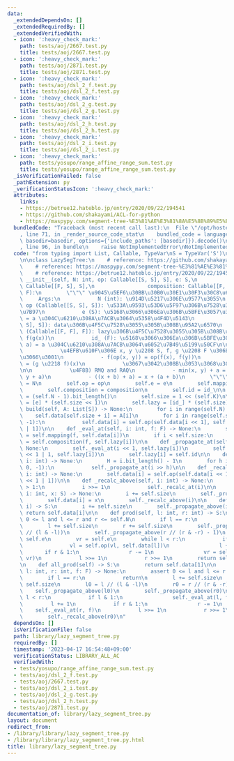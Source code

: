 ```yaml
---
data:
  _extendedDependsOn: []
  _extendedRequiredBy: []
  _extendedVerifiedWith:
  - icon: ':heavy_check_mark:'
    path: tests/aoj/2667.test.py
    title: tests/aoj/2667.test.py
  - icon: ':heavy_check_mark:'
    path: tests/aoj/2871.test.py
    title: tests/aoj/2871.test.py
  - icon: ':heavy_check_mark:'
    path: tests/aoj/dsl_2_f.test.py
    title: tests/aoj/dsl_2_f.test.py
  - icon: ':heavy_check_mark:'
    path: tests/aoj/dsl_2_g.test.py
    title: tests/aoj/dsl_2_g.test.py
  - icon: ':heavy_check_mark:'
    path: tests/aoj/dsl_2_h.test.py
    title: tests/aoj/dsl_2_h.test.py
  - icon: ':heavy_check_mark:'
    path: tests/aoj/dsl_2_i.test.py
    title: tests/aoj/dsl_2_i.test.py
  - icon: ':heavy_check_mark:'
    path: tests/yosupo/range_affine_range_sum.test.py
    title: tests/yosupo/range_affine_range_sum.test.py
  _isVerificationFailed: false
  _pathExtension: py
  _verificationStatusIcon: ':heavy_check_mark:'
  attributes:
    links:
    - https://betrue12.hateblo.jp/entry/2020/09/22/194541
    - https://github.com/shakayami/ACL-for-python
    - https://maspypy.com/segment-tree-%E3%81%AE%E3%81%8A%E5%8B%89%E5%BC%B72
  bundledCode: "Traceback (most recent call last):\n  File \"/opt/hostedtoolcache/PyPy/3.7.13/x64/site-packages/onlinejudge_verify/documentation/build.py\"\
    , line 71, in _render_source_code_stat\n    bundled_code = language.bundle(stat.path,\
    \ basedir=basedir, options={'include_paths': [basedir]}).decode()\n  File \"/opt/hostedtoolcache/PyPy/3.7.13/x64/site-packages/onlinejudge_verify/languages/python.py\"\
    , line 96, in bundle\n    raise NotImplementedError\nNotImplementedError\n"
  code: "from typing import List, Callable, TypeVar\nS = TypeVar('S')\nF = TypeVar('F')\n\
    \n\nclass LazySegTree:\n    # reference: https://github.com/shakayami/ACL-for-python\n\
    \    # reference: https://maspypy.com/segment-tree-%E3%81%AE%E3%81%8A%E5%8B%89%E5%BC%B72\n\
    \    # reference: https://betrue12.hateblo.jp/entry/2020/09/22/194541\n    def\
    \ __init__(self, N: int, op: Callable[[S, S], S], e: S,\n                 mapping:\
    \ Callable[[F, S], S],\n                 composition: Callable[[F, F], F], id_:\
    \ F):\n        \"\"\" \u9045\u5EF6\u30BB\u30B0\u30E1\u30F3\u30C8\u6728\n\n   \
    \     Args:\n            N (int): \u914D\u5217\u306E\u9577\u3055\n           \
    \ op (Callable[[S, S], S]): \u533A\u9593\u53D6\u5F97\u306B\u7528\u3044\u308B\u6F14\
    \u7B97\n            e (S): \u5168\u3066\u306Ea\u306B\u5BFE\u3057\u3066 op(a, e)\
    \ = a \u304C\u6210\u308A\u7ACB\u3064\u5358\u4F4D\u5143\n            mapping (Callable[[F,\
    \ S], S]): data\u306B\u4F5C\u7528\u3055\u305B\u308B\u95A2\u6570\n            composition\
    \ (Callable[[F, F], F]): lazy\u306B\u4F5C\u7528\u3055\u305B\u308B\u95A2\u6570\
    \ f(g(x))\n            id_ (F): \u5168\u3066\u306Ea\u306B\u5BFE\u3057\u3066 mapping(id_,\
    \ a) = a \u304C\u6210\u308A\u7ACB\u3064\u6052\u7B49\u5199\u50CF\n\n        Note:\n\
    \            \u4EFB\u610F\u306E x, y \u2208 S, f, g \u2208 F \u306B\u5BFE\u3057\
    \u3066\u3001\n            - f(op(x, y)) = op(f(x), f(y))\n            - f(g(x))\
    \ = (g \u2218 f)(x)\n            \u3067\u3042\u308B\u3053\u3068\u304C\u5FC5\u8981\
    \n\n            \u4F8B) RMQ and RAQ\n            - min(x, y) + a = min(x + a,\
    \ y + a)\n            - ((x + b) + a) = x + (a + b)\n        \"\"\"\n        self.N\
    \ = N\n        self.op = op\n        self.e = e\n        self.mapping = mapping\n\
    \        self.composition = composition\n        self.id = id_\n\n        self.K\
    \ = (self.N - 1).bit_length()\n        self.size = 1 << (self.K)\n\n        self.data\
    \ = [e] * (self.size << 1)\n        self.lazy = [id_] * (self.size)\n\n    def\
    \ build(self, A: List[S]) -> None:\n        for i in range(self.N):\n        \
    \    self.data[self.size + i] = A[i]\n        for i in range(self.size - 1, 0,\
    \ -1):\n            self.data[i] = self.op(self.data[i << 1], self.data[i << 1\
    \ | 1])\n\n    def _eval_at(self, i: int, f: F) -> None:\n        self.data[i]\
    \ = self.mapping(f, self.data[i])\n        if i < self.size:\n            self.lazy[i]\
    \ = self.composition(f, self.lazy[i])\n\n    def _propagate_at(self, i: int) ->\
    \ None:\n        self._eval_at(i << 1, self.lazy[i])\n        self._eval_at(i\
    \ << 1 | 1, self.lazy[i])\n        self.lazy[i] = self.id\n\n    def _propagate_above(self,\
    \ i: int) -> None:\n        H = i.bit_length() - 1\n        for h in range(H,\
    \ 0, -1):\n            self._propagate_at(i >> h)\n\n    def _recalc_at(self,\
    \ i: int) -> None:\n        self.data[i] = self.op(self.data[i << 1], self.data[i\
    \ << 1 | 1])\n\n    def _recalc_above(self, i: int) -> None:\n        while i\
    \ > 1:\n            i >>= 1\n            self._recalc_at(i)\n\n    def set(self,\
    \ i: int, x: S) -> None:\n        i += self.size\n        self._propagate_above(i)\n\
    \        self.data[i] = x\n        self._recalc_above(i)\n\n    def get(self,\
    \ i) -> S:\n        i += self.size\n        self._propagate_above(i)\n       \
    \ return self.data[i]\n\n    def prod(self, l: int, r: int) -> S:\n        assert\
    \ 0 <= l and l <= r and r <= self.N\n        if l == r:\n            return self.e\n\
    \        l += self.size\n        r += self.size\n        self._propagate_above(l\
    \ // (l & -l))\n        self._propagate_above(r // (r & -r) - 1)\n        vl =\
    \ self.e\n        vr = self.e\n        while l < r:\n            if l & 1:\n \
    \               vl = self.op(vl, self.data[l])\n                l += 1\n     \
    \       if r & 1:\n                r -= 1\n                vr = self.op(self.data[r],\
    \ vr)\n            l >>= 1\n            r >>= 1\n        return self.op(vl, vr)\n\
    \n    def all_prod(self) -> S:\n        return self.data[1]\n\n    def apply(self,\
    \ l: int, r: int, f: F) -> None:\n        assert 0 <= l and l <= r and r <= self.N\n\
    \        if l == r:\n            return\n        l += self.size\n        r +=\
    \ self.size\n        l0 = l // (l & -l)\n        r0 = r // (r & -r) - 1\n    \
    \    self._propagate_above(l0)\n        self._propagate_above(r0)\n        while\
    \ l < r:\n            if l & 1:\n                self._eval_at(l, f)\n       \
    \         l += 1\n            if r & 1:\n                r -= 1\n            \
    \    self._eval_at(r, f)\n            l >>= 1\n            r >>= 1\n        self._recalc_above(l0)\n\
    \        self._recalc_above(r0)\n"
  dependsOn: []
  isVerificationFile: false
  path: library/lazy_segment_tree.py
  requiredBy: []
  timestamp: '2023-04-17 16:54:48+09:00'
  verificationStatus: LIBRARY_ALL_AC
  verifiedWith:
  - tests/yosupo/range_affine_range_sum.test.py
  - tests/aoj/dsl_2_f.test.py
  - tests/aoj/2667.test.py
  - tests/aoj/dsl_2_i.test.py
  - tests/aoj/dsl_2_g.test.py
  - tests/aoj/dsl_2_h.test.py
  - tests/aoj/2871.test.py
documentation_of: library/lazy_segment_tree.py
layout: document
redirect_from:
- /library/library/lazy_segment_tree.py
- /library/library/lazy_segment_tree.py.html
title: library/lazy_segment_tree.py
---
```

